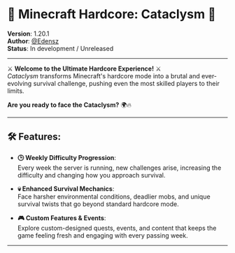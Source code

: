 # 🌋 **Minecraft Hardcore: Cataclysm** 🌋
**Version**: 1.20.1  
**Author**: [@Edensz](https://github.com/Edensz)  
**Status**: In development / Unreleased

---

⚔️ **Welcome to the Ultimate Hardcore Experience!** ⚔️  
*Cataclysm* transforms Minecraft's hardcore mode into a brutal and ever-evolving survival challenge, pushing even the most skilled players to their limits.  
  
**Are you ready to face the Cataclysm?** 🌍🔥
 
---

## 🛠️ **Features**:
- **🕒 Weekly Difficulty Progression**:  
  Every week the server is running, new challenges arise, increasing the difficulty and changing how you approach survival.
  
- **💀 Enhanced Survival Mechanics**:  
  Face harsher environmental conditions, deadlier mobs, and unique survival twists that go beyond standard hardcore mode.
  
- **🎮 Custom Features & Events**:  
  Explore custom-designed quests, events, and content that keeps the game feeling fresh and engaging with every passing week.

---
